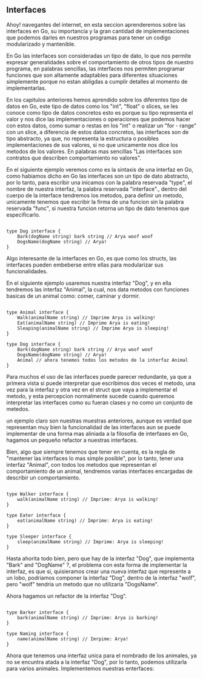 ## Interfaces

Ahoy! navegantes del internet, en esta seccion aprenderemos sobre las interfaces en Go, su importancia y la gran cantidad de implementaciones que podemos darles en nuestros programas para tener un codigo modularizado y mantenible.

En Go las interfaces son consideradas un tipo de dato, lo que nos permite expresar generalidades sobre el comportamiento de otros tipos de nuestro programa, en palabras sencillas, las interfaces nos permiten programar funciones que son altamente adaptables para diferentes situaciones simplemente porque no estan abligdas a cumplir detalles al momento de implementarlas. 

En los capitulos anteriores hemos aprendido sobre los diferentes tipo de datos en Go, este tipo de datos como los "int", "float" o slices, se les conoce como tipo de datos concretos esto es porque su tipo representa el valor y nos dice las implementaciones o operaciones que podemos hacer con estos datos, como sumar o restas en los "int" o realizar un "for - range" con un slice, a diferencia de estos datos concretos, las interfaces son de tipo abstracto, ya que, no representa la estructura o posibles implementaciones de sus valores, si no que unicamente nos dice los metodos de los valores. En palabras mas sencillas "Las interfaces son contratos que describen comportamiento no valores".

En el siguiente ejemplo veremos como es la sintaxis de una interfaz en Go, como habiamos dicho en Go las interfaces son un tipo de dato abstracto, por lo tanto, para escribir una inicamos con la palabra reservada "type", el nombre de nuestra interfaz, la palabra reservada "interface"., dentro del cuerpo de la interface tendremos los metodos, para definir un metodo, unicamente tenemos que escribir la firma de una funcion sin la palabra reservada "func", si nuestra funcion retorna un tipo de dato tenemos que especificarlo.

```golang

type Dog interface {
    Bark(dogName string) bark string // Arya woof woof 
    DogsName(dogName string) // Arya!
}
```


Algo interesante de la interfaces en Go, es que como los structs, las interfaces pueden embeberse entre ellas para modularizar sus funcionalidades.

En el siguiente ejemplo usaremos nuestra interfaz "Dog", y en ella tendremos las interfaz "Animal", la cual, nos data metodos con funciones basicas de un animal como: comer, caminar y dormir.

```golang

type Animal interface {
    Walk(animalName string) // Imprime Arya is walking!
    Eat(animalName string) // Imprime Arya is eating!
    Sleaping(animalName string) // Imprime Arya is sleeping!
}

type Dog interface {
    Bark(dogName string) bark string // Arya woof woof 
    DogsName(dogName string) // Arya!
    Animal // ahora tenemos todos los metodos de la interfaz Animal
}
```

Para muchos el uso de las interfaces puede parecer redundante, ya que a primera vista si puede interpretar que escribimos dos veces el metodo, una vez para la interfaz y otra vez en el struct que vaya a implementar el metodo, y esta percepcion normalmente sucede cuando queremos interpretar las interfaces como su fueran clases y no como  un conjunto de metedos.

un ejemplo claro son nuestras muestras anteriores, aunque es verdad que representan muy bien la funcionalidad de las interfaces aun se puede implementar de una forma mas aliniada a la filosofia de interfases en Go, hagamos un pequeño refactor a nuestras interfaces.

Bien, algo que siempre tenemos que tener en cuenta, es la regla de "mantener las interfaces lo mas simple posible", por lo tanto, tener una interfaz "Animal", con todos los metodos que representan el comportamiento de un animal, tendremos varias interfaces encargadas de describir un comportamiento.

```golang

type Walker interface {
    walk(animalName string) // Imprime: Arya is walking!
}

type Eater interface {
    eat(animalName string) // Imprime: Arya is eating!
}

type Sleeper interface {
    sleep(animalName string) // Imprime: Arya is sleeping!
}

```

Hasta ahorita todo bien, pero que hay de la interfaz "Dog", que implementa "Bark" and "DogName" ?, el problema con esta forma de implementar la interfaz, es que si, quisieramos crear una nueva interfaz que represente a un lobo, podriamos componer la interfaz "Dog", dentro de la interfaz "wolf", pero "wolf" tendria un metodo que no utilizaria "DogsName".

Ahora hagamos un refactor de la interfaz "Dog".

```Golang

type Barker interface {
    bark(animalName string) // Imprime: Arya is barking!
}

type Naming interface {
    name(animalName string) // Imrpime: Arya!
}
```
Ahora que tenemos una interfaz unica para el nombrado de los animales, ya no se encuntra atada a la interfaz "Dog", por lo tanto, podemos utilizarla para varios animales. Implementemos nuestras enterfaces:

```golang

``` 